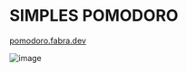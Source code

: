 # SIMPLES POMODORO
[pomodoro.fabra.dev](https://pomodoro.fabra.dev/)

![image](https://github.com/user-attachments/assets/d7eff254-5d5d-4c59-a967-03d339ddfa8c)
